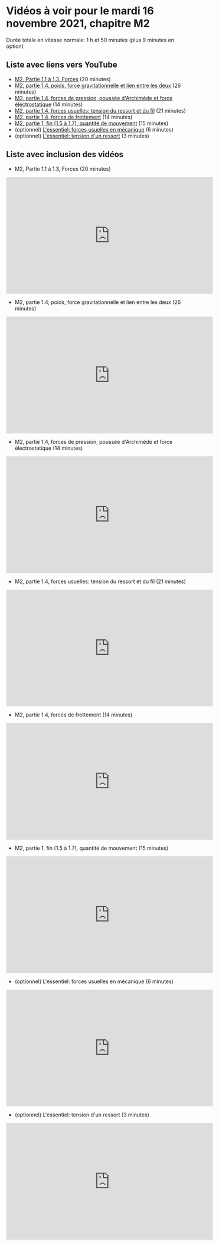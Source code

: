 
# Vidéos à voir pour le mardi 16 novembre 2021, chapitre M2

Durée totale en vitesse normale: 1 h et 50 minutes (plus 9 minutes en option)

## Liste avec liens vers YouTube

*  [M2, Partie 1.1 à 1.3, Forces](https://youtu.be/rsaIdrSowFI) (20 minutes)
*  [M2, partie 1.4, poids, force gravitationnelle et lien entre les deux](https://youtu.be/qR1s9VJKD3s) (26 minutes)
*  [M2, partie 1.4, forces de pression, poussée d'Archimède et force électrostatique](https://youtu.be/jg98gZFrDnQ) (14 minutes)
*  [M2, partie 1.4, forces usuelles: tension du ressort et du fil](https://youtu.be/v90QWXBW7tM) (21 minutes)
*  [M2, partie 1.4, forces de frottement](https://youtu.be/-8xE5Rd5xHw) (14 minutes)
*  [M2, partie 1, fin (1.5 à 1.7), quantité de mouvement](https://youtu.be/nWJja0Nuo4I) (15 minutes)
* (optionnel) [L'essentiel: forces usuelles en mécanique](https://youtu.be/QxIf3A-vYu0) (6 minutes)
* (optionnel) [L'essentiel: tension d'un ressort](https://youtu.be/KeQ69f1gg8Q) (3 minutes)

## Liste avec inclusion des vidéos

*  M2, Partie 1.1 à 1.3, Forces (20 minutes)

 <div style="text-align:center">
<iframe width="560" height="315" src="https://www.youtube.com/embed/rsaIdrSowFI" title="YouTube video player" frameborder="0" allow="accelerometer; autoplay; clipboard-write; encrypted-media; gyroscope; picture-in-picture" allowfullscreen></iframe>
</div>
 

*  M2, partie 1.4, poids, force gravitationnelle et lien entre les deux (26 minutes)

 <div style="text-align:center">
<iframe width="560" height="315" src="https://www.youtube.com/embed/qR1s9VJKD3s" title="YouTube video player" frameborder="0" allow="accelerometer; autoplay; clipboard-write; encrypted-media; gyroscope; picture-in-picture" allowfullscreen></iframe>
</div>
 

*  M2, partie 1.4, forces de pression, poussée d'Archimède et force électrostatique (14 minutes)

 <div style="text-align:center">
<iframe width="560" height="315" src="https://www.youtube.com/embed/jg98gZFrDnQ" title="YouTube video player" frameborder="0" allow="accelerometer; autoplay; clipboard-write; encrypted-media; gyroscope; picture-in-picture" allowfullscreen></iframe>
</div>
 

*  M2, partie 1.4, forces usuelles: tension du ressort et du fil (21 minutes)

 <div style="text-align:center">
<iframe width="560" height="315" src="https://www.youtube.com/embed/v90QWXBW7tM" title="YouTube video player" frameborder="0" allow="accelerometer; autoplay; clipboard-write; encrypted-media; gyroscope; picture-in-picture" allowfullscreen></iframe>
</div>
 

*  M2, partie 1.4, forces de frottement (14 minutes)

 <div style="text-align:center">
<iframe width="560" height="315" src="https://www.youtube.com/embed/-8xE5Rd5xHw" title="YouTube video player" frameborder="0" allow="accelerometer; autoplay; clipboard-write; encrypted-media; gyroscope; picture-in-picture" allowfullscreen></iframe>
</div>
 

*  M2, partie 1, fin (1.5 à 1.7), quantité de mouvement (15 minutes)

 <div style="text-align:center">
<iframe width="560" height="315" src="https://www.youtube.com/embed/nWJja0Nuo4I" title="YouTube video player" frameborder="0" allow="accelerometer; autoplay; clipboard-write; encrypted-media; gyroscope; picture-in-picture" allowfullscreen></iframe>
</div>
 

* (optionnel) L'essentiel: forces usuelles en mécanique (6 minutes)

 <div style="text-align:center">
<iframe width="560" height="315" src="https://www.youtube.com/embed/QxIf3A-vYu0" title="YouTube video player" frameborder="0" allow="accelerometer; autoplay; clipboard-write; encrypted-media; gyroscope; picture-in-picture" allowfullscreen></iframe>
</div>
 

* (optionnel) L'essentiel: tension d'un ressort (3 minutes)

 <div style="text-align:center">
<iframe width="560" height="315" src="https://www.youtube.com/embed/KeQ69f1gg8Q" title="YouTube video player" frameborder="0" allow="accelerometer; autoplay; clipboard-write; encrypted-media; gyroscope; picture-in-picture" allowfullscreen></iframe>
</div>
 


